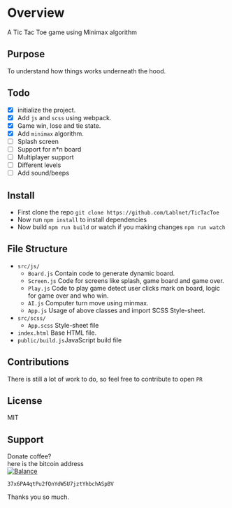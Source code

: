 # Overview
A Tic Tac Toe game using Minimax algorithm

## Purpose
 To understand how things works underneath the hood.

## Todo
  - [x] initialize the project.
  - [x]  Add `js` and `scss` using webpack.
  - [x] Game win, lose and tie state.
  - [x] Add `minimax` algorithm.
  - [ ] Splash screen
  - [ ] Support for n*n board
  - [ ] Multiplayer support
  - [ ] Different levels
  - [ ] Add sound/beeps

## Install
- First clone the repo  `git clone https://github.com/Lablnet/TicTacToe`  
- Now run `npm install` to install dependencies
- Now build  `npm run build` or watch if you making changes `npm run watch`

## File Structure
- `src/js/`
	- `Board.js` Contain code to generate dynamic board.
	- `Screen.js` Code for screens like splash, game board and game over.
	- `Play.js` Code to play game detect user clicks mark on board, logic for game over and who win.
	- `AI.js` Computer turn move using minmax.
	- `App.js` Usage of above classes and import SCSS Style-sheet.
- `src/scss/`
	- `App.scss` Style-sheet file
- `index.html` Base HTML file.
- `public/build.js`JavaScript build file

## Contributions  
There is still a lot of work to do, so feel free to contribute to open `PR`  

## License  
MIT  

## Support  
Donate coffee?  
here is the bitcoin address  
[![Balance](https://img.balancebadge.io/btc/37x6PA4qtPu2fQnYdW5U7jztYhbchASpBV.svg)](https://img.balancebadge.io/btc/37x6PA4qtPu2fQnYdW5U7jztYhbchASpBV.svg)

   ```37x6PA4qtPu2fQnYdW5U7jztYhbchASpBV```  

Thanks you so much.
